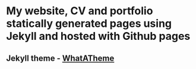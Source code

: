 # My website, CV and portfolio statically generated pages using Jekyll and hosted with Github pages
## Jekyll theme - [WhatATheme](https://github.com/thedevslot/WhatATheme)

